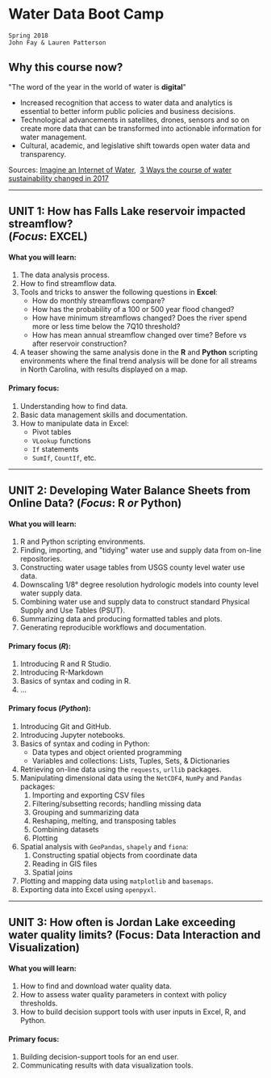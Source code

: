 # Water Data Boot Camp
```
Spring 2018
John Fay & Lauren Patterson
```

## Why this course now?

"The word of the year in the world of water is **digital**"

* Increased recognition that access to water data and analytics is essential to better inform public policies and business decisions.
* Technological advancements in satellites, drones, sensors and so on create more data that can be transformed into actionable information for water management.
* Cultural, academic, and legislative shift towards open water data and transparency.

Sources: [Imagine an Internet of Water](https://www.aspeninstitute.org/aspen-journal-of-ideas/imagine-internet-water/), 
​                [3 Ways the course of water sustainability changed in 2017](https://www.greenbiz.com/article/3-ways-course-water-sustainability-changed-2017)

---

## UNIT 1: How has Falls Lake reservoir impacted streamflow?<br>(*Focus*: EXCEL)

#### What you will learn:

1. The data analysis process.
2. How to find streamflow data.
3. Tools and tricks to answer the following questions in **Excel**:
   * How do monthly streamflows compare?
   * How has the probability of a 100 or 500 year flood changed? 
   * How have minimum streamflows changed? 
     Does the river spend more or less time below the 7Q10 threshold?
   * How has mean annual streamflow changed over time? Before vs after reservoir construction?
4. A teaser showing the same analysis done in the **R** and **Python** scripting environments where the final trend analysis will be done for all streams in North Carolina, with results displayed on a map. 

#### Primary focus:

1. Understanding how to find data.
2. Basic data management skills and documentation.
3. How to manipulate data in Excel:
   * Pivot tables
   * `VLookup` functions
   * `If` statements
   * `SumIf`, `CountIf`, etc.

---

## UNIT 2: Developing Water Balance Sheets from Online Data?   (*Focus*: R *or* Python)

#### What you will learn:

1. R and Python scripting environments.
2. Finding, importing, and "tidying" water use and supply data from on-line repositories.
3. Constructing water usage tables from USGS county level water use data.
4. Downscaling 1/8° degree resolution hydrologic models into county level water supply data. 
5. Combining water use and supply data to construct standard Physical Supply and Use Tables (PSUT).
6. Summarizing data and producing formatted tables and plots.
7. Generating reproducible workflows and documentation.

#### Primary focus (*R*):

1. Introducing R and R Studio.
2. Introducing R-Markdown
3. Basics of syntax and coding in R. 
4. ...

#### Primary focus (*Python*):

1. Introducing Git and GitHub.
2. Introducing Jupyter notebooks. 
3. Basics of syntax and coding in Python:
   * Data types and object oriented programming
   * Variables and collections: Lists, Tuples, Sets, & Dictionaries
4. Retrieving on-line data using the  `requests`, `urllib` packages.
5. Manipulating dimensional data using the `NetCDF4`,  `NumPy` and `Pandas` packages:
   1. Importing and exporting CSV files
   2. Filtering/subsetting records; handling missing data
   3. Grouping and summarizing data
   4. Reshaping, melting, and transposing tables
   5. Combining datasets
   6. Plotting 
6. Spatial analysis with `GeoPandas`, `shapely` and `fiona`:
   1. Constructing spatial objects from coordinate data
   2. Reading in GIS files
   3. Spatial joins
7. Plotting and mapping data using `matplotlib` and `basemaps`.
8. Exporting data into Excel using `openpyxl`.

---

## UNIT 3: How often is Jordan Lake exceeding water quality limits? (Focus: Data Interaction and Visualization)

#### What you will learn: 

1. How to find and download water quality data.
2. How to assess water quality parameters in context with policy thresholds.
3. How to build decision support tools with user inputs in Excel, R, and Python.

#### Primary focus:

1. Building decision-support tools for an end user.
2. Communicating results with data visualization tools.